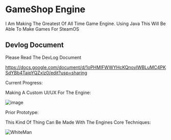 # GameShop Engine

I Am Making The Greatest Of All Time Game Engine.  Using Java This Will Be Able To Make Games For SteamOS

## Devlog Document

Please Read The DevLog Document

https://docs.google.com/document/d/1oPHMlFWWYHcKQnoyIWBLuMC4PKSdYBb4TaipYQZxlz0/edit?usp=sharing

Current Progress:

Making A Custom UI/UX For The Engine:

![image](https://github.com/user-attachments/assets/d3d5e9e5-84e6-4309-b48c-4316173d8265)

Prior Prototype:

This Kind Of Thing Can Be Made With The Engines Core Techniques:

![WhiteMan](https://github.com/user-attachments/assets/6641cf39-3f21-42ca-9dde-f2ee0235dec1)
